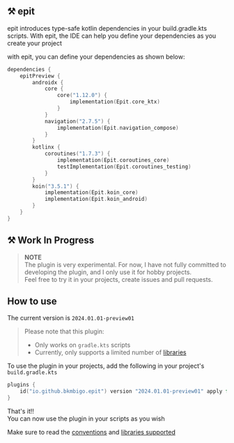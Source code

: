 ## ⚒️ epit

epit introduces type-safe kotlin dependencies in your build.gradle.kts scripts. With epit, the IDE can help you define
your dependencies as you create your project

with epit, you can define your dependencies as shown below:

```kotlin
dependencies {
    epitPreview {
        androidx {
            core {
                core("1.12.0") {
                    implementation(Epit.core_ktx)
                }
            }
            navigation("2.7.5") {
                implementation(Epit.navigation_compose)
            }
        }
        kotlinx {
            coroutines("1.7.3") {
                implementation(Epit.coroutines_core)
                testImplementation(Epit.coroutines_testing)
            }
        }
        koin("3.5.1") {
            implementation(Epit.koin_core)
            implementation(Epit.koin_android)
        }
    }
}
```

## ⚒️ Work In Progress

> **NOTE**   
> The plugin is very experimental. For now, I have not fully committed to developing the plugin, and I only use it for
> hobby projects.  
> Feel free to try it in your projects, create issues and pull requests.

## How to use

The current version is `2024.01.01-preview01`

> Please note that this plugin:
>    - Only works on `gradle.kts` scripts
>    - Currently, only supports a limited number of [libraries](docs/libraries_supported.md)

To use the plugin in your projects, add the following in your project's `build.gradle.kts`

```kotlin
plugins {
    id("io.github.bkmbigo.epit") version "2024.01.01-preview01" apply false
}
```

That's it!!  
You can now use the plugin in your scripts as you wish

Make sure to read the [conventions](docs/conventions.md) and [libraries supported](docs/libraries_supported.md)
